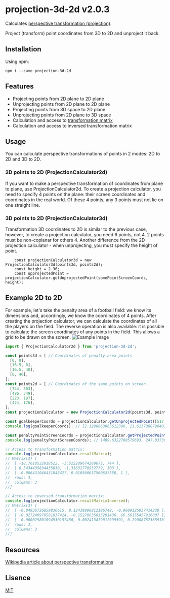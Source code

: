 # projection-3d-2d v2.0.3
Calculates [perspective transformation (projection)](https://en.wikipedia.org/wiki/3D_projection#Perspective_projection).

Project (transform) point coordinates from 3D to 2D and unproject it back.

## Installation
Using npm:

```npm i --save projection-3d-2d```

## Features
- Projecting points from 2D plane to 2D plane
- Unprojecting points from 2D plane to 2D plane
- Projecting points from 3D space to 2D plane
- Unprojecting points from 2D plane to 3D space
- Сalculation and access to [transformation matrix](https://en.wikipedia.org/wiki/Transformation_matrix#Perspective_projection)
- Сalculation and access to inversed transformation matrix

## Usage
You can calculate perspective transformations of points in 2 modes: 2D to 2D and 3D to 2D.

### 2D points to 2D (ProjectionCalculator2d)
If you want to make a perspective transformation of coordinates from plane to plane, use ProjectionCalculator2d.
To create a projection calculator, you need to specify 4 points on the plane: their screen coordinates and coordinates in the real world. Of these 4 points, any 3 points must not lie on one straight line.

### 3D points to 2D (ProjectionCalculator3d)
Transformation 3D coordinates to 2D is similar to the previous case, however, to create a projection calculator, you need 6 points, not 4. 2 points must be non-coplanar for others 4.
Another difference from the 2D projection calculator - when unprojecting, you must specify the height of point. 
```
    const projectionCalculator3d = new ProjectionCalculator3d(points3d, points2d);
    const height = 2.36;
    const upprojectedPoint = projectionCalculator.getUnprojectedPoint(somePointScreenCoords, height);
```


## Example 2D to 2D
For example, let's take the penalty area of a football field: we know its dimensions and, accordingly, we know the coordinates of 4 points. After creating the projection calculator, we can calculate the coordinates of all the players on the field. The reverse operation is also available: it is possible to calculate the screen coordinates of any points in the field. This allows a grid to be drawn on the screen.
![Example image](https://user-images.githubusercontent.com/19838931/109158071-ef0d9d00-7783-11eb-8d1d-745d4fc5cd75.png)

```javascript
import { ProjectionCalculator2d } from 'projection-3d-2d';

const points3d = [ // Coordinates of penalty area points
  [0, 0],
  [16.5, 0],
  [16.5, 40],
  [0, 40],
]; 
const points2d = [ // Coordinates of the same points on screen
  [744, 303],
  [486, 349],
  [223, 197],
  [424, 176],
];
const projectionCalculator = new ProjectionCalculator2d(points3d, points2d); 

const goalkeeperCoords = projectionCalculator.getUnprojectedPoint([517, 227]); // Let's find coords of the goalkeeper
console.log(goalkeeperCoords); // [2.1288063865612386, 21.613738879640383] - the goalkeeper two meters away from the end line

const penaltyPointScreenCoords = projectionCalculator.getProjectedPoint([11, 20]); // Find the coordinates of the penalty point on the screen
console.log(penaltyPointScreenCoords); // [409.6322780579693, 247.83730935164368]

// Access to transformation matrix:
console.log(projectionCalculator.resultMatrix); 
// Matrix(3) [
//  [ -18.7618522018522, -3.522289674289675, 744 ],
//  [ 0.5434435834435838, -1.31632778932779, 303 ],
//  [ -0.006431046431046427, 0.010560637560637558, 1 ],
//  rows: 3,
//  columns: 3
//]

// Access to inversed transformation matrix:
console.log(projectionCalculator.resultMatrixInversed); 
// Matrix(3) [
//  [ -0.04936726859836615, 0.12438996812186748, -0.9609125037414228 ],
//  [ -0.027240978581837424, -0.15278635813291436, 66.56155457916007 ],
//  [ -0.000029801094930157486, 0.002413479012999591, 0.2908878736891611 ],
//  rows: 3,
//  columns: 3
//]

```

## Resources
[Wikipedia article about perspective transformations](https://en.wikipedia.org/wiki/3D_projection#Perspective_projection)

## Lisence
[MIT](https://github.com/Infl1ght/projection-3d-2d/blob/master/LICENSE)
